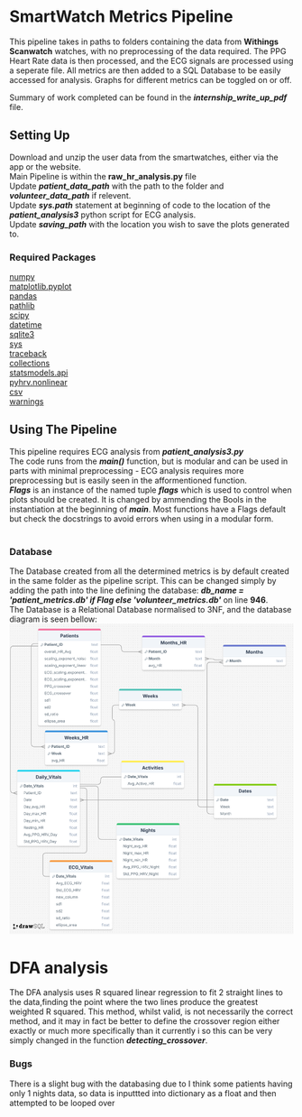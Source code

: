 # SmartWatch Metrics Pipeline

This pipeline takes in paths to folders containing the data from **Withings Scanwatch** watches, with no preprocessing of the data required. The PPG Heart Rate data is then processed, and the ECG signals are processed using a seperate file. All metrics are then added to a SQL Database to be easily accessed for analysis. Graphs for different metrics can be toggled on or off.<br>

Summary of work completed can be found in the ***internship_write_up_pdf*** file.

## Setting Up

Download and unzip the user data from the smartwatches, either via the app or the website. <br>
Main Pipeline is within the **raw_hr_analysis.py** file<br>
Update ***patient_data_path*** with the path to the folder and ***volunteer_data_path*** if relevent.<br>
Update ***sys.path*** statement at beginning of code to the location of the ***patient_analysis3*** python script for ECG analysis.<br>
Update ***saving_path*** with the location you wish to save the plots generated to.<br>

### Required Packages

[numpy](https://pypi.org/project/numpy/)<br>
[matplotlib.pyplot](https://pypi.org/project/matplotlib/)<br>
[pandas](https://pypi.org/project/pandas/)<br>
[pathlib](https://pypi.org/project/pathlib/)<br>
[scipy](https://pypi.org/project/scipy/)<br>
[datetime](https://docs.python.org/3/library/datetime.html)<br>
[sqlite3](https://docs.python.org/3/library/sqlite3.html)<br>
[sys](https://docs.python.org/3/library/sys.html)<br>
[traceback](https://docs.python.org/3/library/traceback.html)<br>
[collections](https://docs.python.org/3/library/collections.html)<br>
[statsmodels.api](https://pypi.org/project/statsmodels/)<br>
[pyhrv.nonlinear](https://pypi.org/project/pyhrv/)<br>
[csv](https://docs.python.org/3/library/csv.html)<br>
[warnings](https://docs.python.org/3/library/warnings.html)<br>

## Using The Pipeline

This pipeline requires ECG analysis from ***patient_analysis3.py***<br>
The code runs from the ***main()*** function, but is modular and can be used in parts with minimal preprocessing - ECG analysis requires more preprocessing but is easily seen in the afformentioned function.<br>
***Flags*** is an instance of the named tuple ***flags*** which is used to control when plots should be created. It is changed by ammending the Bools in the instantiation at the beginning of ***main***. Most functions have a Flags default but check the docstrings to avoid errors when using in a modular form.<br><br>

### Database
The Database created from all the determined metrics is by default created in the same folder as the pipeline script. This can be changed simply by adding the path into the line defining the database: ***db_name = 'patient_metrics.db' if Flag else 'volunteer_metrics.db'*** on line **946**.<br>
The Database is a Relational Database normalised to 3NF, and the database diagram is seen bellow:
![Database Diagram](database_diagram.png)

# DFA analysis


The DFA analysis uses R squared linear regression to fit 2 straight lines to the data,finding the point where the two lines produce the greatest weighted R squared. This method, whilst valid, is not necessarily the correct method, and it may in fact be better to define the crossover region either exactly or much more specifically than it currently i so this can be very simply changed in the function ***detecting_crossover***.

### Bugs
There is a slight bug with the databasing due to I think some patients having only 1 nights data, so data is inputtted into dictionary as a float and then attempted to be looped over
